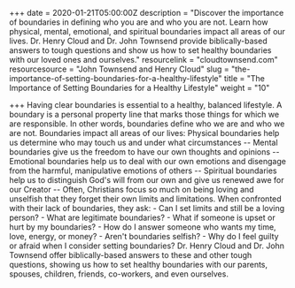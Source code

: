 +++
date = 2020-01-21T05:00:00Z
description = "Discover the importance of boundaries in defining who you are and who you are not. Learn how physical, mental, emotional, and spiritual boundaries impact all areas of our lives. Dr. Henry Cloud and Dr. John Townsend provide biblically-based answers to tough questions and show us how to set healthy boundaries with our loved ones and ourselves."
resourcelink = "cloudtownsend.com"
resourcesource = "John Townsend and Henry Cloud"
slug = "the-importance-of-setting-boundaries-for-a-healthy-lifestyle"
title = "The Importance of Setting Boundaries for a Healthy Lifestyle"
weight = "10"

+++
Having clear boundaries is essential to a healthy, balanced lifestyle. A boundary is a personal property line that marks those things for which we are responsible. In other words, boundaries define who we are and who we are not. Boundaries impact all areas of our lives: Physical boundaries help us determine who may touch us and under what circumstances -- Mental boundaries give us the freedom to have our own thoughts and opinions -- Emotional boundaries help us to deal with our own emotions and disengage from the harmful, manipulative emotions of others -- Spiritual boundaries help us to distinguish God's will from our own and give us renewed awe for our Creator -- Often, Christians focus so much on being loving and unselfish that they forget their own limits and limitations. When confronted with their lack of boundaries, they ask: - Can I set limits and still be a loving person? - What are legitimate boundaries? - What if someone is upset or hurt by my boundaries? - How do I answer someone who wants my time, love, energy, or money? - Aren't boundaries selfish? - Why do I feel guilty or afraid when I consider setting boundaries? Dr. Henry Cloud and Dr. John Townsend offer biblically-based answers to these and other tough questions, showing us how to set healthy boundaries with our parents, spouses, children, friends, co-workers, and even ourselves.